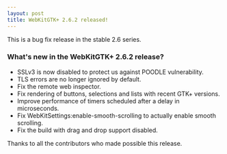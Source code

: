```yaml
---
layout: post
title: WebKitGTK+ 2.6.2 released!
---
```


This is a bug fix release in the stable 2.6 series.

### What's new in the WebKitGTK+ 2.6.2 release?

 - SSLv3 is now disabled to protect us against POODLE vulnerability.
 - TLS errors are no longer ignored by default.
 - Fix the remote web inspector.
 - Fix rendering of buttons, selections and lists with recent GTK+
   versions.
 - Improve performance of timers scheduled after a delay in
   microseconds.
 - Fix WebKitSettings:enable-smooth-scrolling to actually enable
   smooth scrolling.
 - Fix the build with drag and drop support disabled.

Thanks to all the contributors who made possible this release.